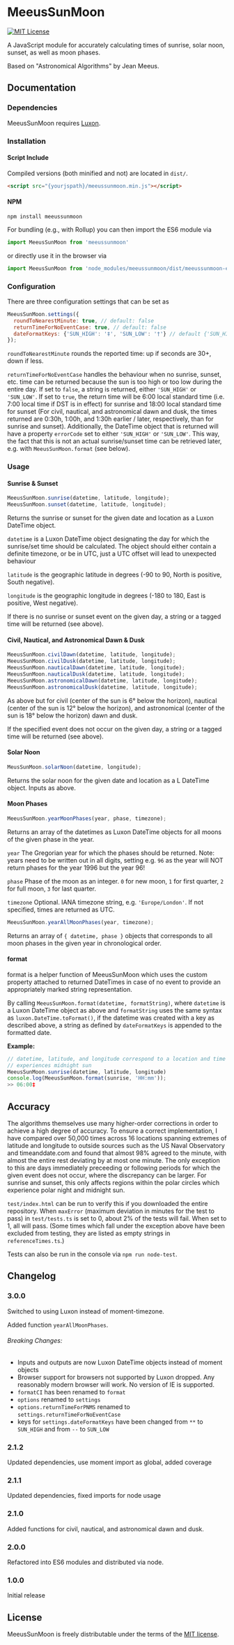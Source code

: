 # MeeusSunMoon

[![MIT License][license-image]][license-url]

A JavaScript module for accurately calculating times of sunrise, solar noon,
sunset, as well as moon phases.

Based on "Astronomical Algorithms" by Jean Meeus.

## Documentation

### Dependencies

MeeusSunMoon requires [Luxon](https://moment.github.io/luxon/).

### Installation

#### Script Include

Compiled versions (both minified and not) are located in `dist/`.

```html
<script src="{yourjspath}/meeussunmoon.min.js"></script>
```

#### NPM

`npm install meeussunmoon`

For bundling (e.g., with Rollup) you can then import the ES6 module via

```js
import MeeusSunMoon from 'meeussunmoon'
```

or directly use it in the browser via

```js
import MeeusSunMoon from 'node_modules/meeussunmoon/dist/meeussunmoon-es.js'
```

### Configuration

There are three configuration settings that can be set as

```js
MeeusSunMoon.settings({
  roundToNearestMinute: true, // default: false
  returnTimeForNoEventCase: true, // default: false
  dateFormatKeys: {'SUN_HIGH': '‡', 'SUN_LOW': '†'} // default {'SUN_HIGH': '‡', 'SUN_LOW': '†'};
});
```

`roundToNearestMinute` rounds the reported time: up if seconds are 30+, down if
less.

`returnTimeForNoEventCase` handles the behaviour when no sunrise, sunset, etc.
time can be returned because the sun is too high or too low during the entire
day. If set to `false`, a string is returned, either `'SUN_HIGH'` or
`'SUN_LOW'`. If set to `true`, the return time will be 6:00 local standard
time (i.e. 7:00 local time if DST is in effect) for sunrise and 18:00 local
standard time for sunset (For civil, nautical, and astronomical dawn and dusk,
the times returned are 0:30h, 1:00h, and 1:30h earlier / later, respectively,
than for sunrise and sunset). Additionally, the DateTime object that is returned
will have a property `errorCode` set to either `'SUN_HIGH'` or `'SUN_LOW'`.
This way, the fact that this is not an actual sunrise/sunset time can be retrieved
later, e.g. with `MeeusSunMoon.format`
(see below).

### Usage

#### Sunrise & Sunset

```js
MeeusSunMoon.sunrise(datetime, latitude, longitude);
MeeusSunMoon.sunset(datetime, latitude, longitude);
```

Returns the sunrise or sunset for the given date and location as a Luxon
DateTime object.

`datetime` is a Luxon DateTime object designating the day for which the sunrise/set
time should be calculated. The object should either contain a definite
timezone, or be in UTC, just a UTC offset will lead to unexpected behaviour

`latitude` is the geographic latitude in degrees (-90 to 90, North is positive,
South negative).

`longitude` is the geographic longitude in degrees (-180 to 180, East is
positive, West negative).

If there is no sunrise or sunset event on the given day, a string or a tagged
time will be returned (see above).

#### Civil, Nautical, and Astronomical Dawn & Dusk

```js
MeeusSunMoon.civilDawn(datetime, latitude, longitude);
MeeusSunMoon.civilDusk(datetime, latitude, longitude);
MeeusSunMoon.nauticalDawn(datetime, latitude, longitude);
MeeusSunMoon.nauticalDusk(datetime, latitude, longitude);
MeeusSunMoon.astronomicalDawn(datetime, latitude, longitude);
MeeusSunMoon.astronomicalDusk(datetime, latitude, longitude);
```

As above but for civil (center of the sun is 6° below the horizon), nautical
(center of the sun is 12° below the horizon), and astronomical (center of the
sun is 18° below the horizon) dawn and dusk.

If the specified event does not occur on the given day, a string or a tagged
time will be returned (see above).

#### Solar Noon

```js
MeusSunMoon.solarNoon(datetime, longitude);
```

Returns the solar noon for the given date and location as a L DateTime
object. Inputs as above.

#### Moon Phases

```js
MeeusSunMoon.yearMoonPhases(year, phase, timezone);
```

Returns an array of the datetimes as Luxon DateTime objects for all moons of the
given phase in the year.

`year` The Gregorian year for which the phases should be returned. Note: years
need to be written out in all digits, setting e.g. `96` as the year will NOT
return phases for the year 1996 but the year 96!

`phase` Phase of the moon as an integer. `0` for new moon, `1` for first
quarter, `2` for full moon, `3` for last quarter.

`timezone` Optional. IANA timezone string, e.g. `'Europe/London'`. If not
specified, times are returned as UTC.

```js
MeeusSunMoon.yearAllMoonPhases(year, timezone);
```

Returns an array of `{ datetime, phase }` objects that corresponds to all moon phases in the given year in chronological order.

#### format

format is a helper function of MeeusSunMoon which uses the custom property
attached to returned DateTimes in case of no event to provide an appropriately
marked string representation. 

By calling `MeeusSunMoon.format(datetime, formatString)`, where `datetime`
is a Luxon DateTime object as above and `formatString` uses the same syntax as
`luxon.DateTime.toFormat()`, if the datetime was created with a key as described
above, a string as defined by `dateFormatKeys` is appended to the formatted date.

**Example:**
```js
// datetime, latitude, and longitude correspond to a location and time which
// experiences midnight sun
MeeusSunMoon.sunrise(datetime, latitude, longitude)
console.log(MeeusSunMoon.format(sunrise, 'HH:mm'));
>> 06:00‡
```

## Accuracy

The algorithms themselves use many higher-order corrections in order to achieve
a high degree of accuracy. To ensure a correct implementation, I have compared
over 50,000 times across 16 locations spanning extremes of latitude and
longitude to outside sources such as the US Naval Observatory and
timeanddate.com and found that almost 98% agreed to the minute, with almost the
entire rest deviating by at most one minute. The only exception to this are days
immediately preceeding or following periods for which the given event does not
occur, where the discrepancy can be larger. For sunrise and sunset, this only
affects regions within the polar circles which experience polar night and
midnight sun.

`test/index.html` can be run to verify this if you downloaded the entire
repository. When `maxError` (maximum deviation in minutes for the test to pass)
in `test/tests.ts` is set to 0, about 2% of the tests will fail. When set to 1,
all will pass. (Some times which fall under the exception above have been
excluded from testing, they are listed as empty strings in `referenceTimes.ts`.)

Tests can also be run in the console via `npm run node-test`.

## Changelog

### 3.0.0

Switched to using Luxon instead of moment-timezone.

Added function `yearAllMoonPhases`.

###### Breaking Changes:
- Inputs and outputs are now Luxon DateTime objects instead of moment objects
- Browser support for browsers not supported by Luxon dropped. Any reasonably modern
  browser will work. No version of IE is supported.
- `formatCI` has been renamed to `format`
- `options` renamed to `settings`
- `options.returnTimeForPNMS` renamed to `settings.returnTimeForNoEventCase`
- keys for `settings.dateFormatKeys` have been changed from `**` to `SUN_HIGH` and
  from `--` to `SUN_LOW`

### 2.1.2

Updated dependencies, use moment import as global, added coverage

### 2.1.1

Updated dependencies, fixed imports for node usage

### 2.1.0

Added functions for civil, nautical, and astronomical dawn and dusk.

### 2.0.0

Refactored into ES6 modules and distributed via node.

### 1.0.0

Initial release

## License

MeeusSunMoon is freely distributable under the terms of the
[MIT license](LICENSE).

[license-image]: http://img.shields.io/badge/license-MIT-blue.svg
[license-url]: LICENSE
